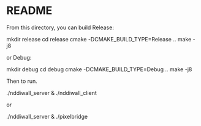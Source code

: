 README
======

From this directory, you can build Release:

  mkdir release
  cd release
  cmake -DCMAKE_BUILD_TYPE=Release ..
  make -j8

or Debug:

  mkdir debug
  cd debug
  cmake -DCMAKE_BUILD_TYPE=Debug ..
  make -j8

Then to run.

  ./nddiwall_server &
  ./nddiwall_client

or

  ./nddiwall_server &
  ./pixelbridge <path-to-video>
